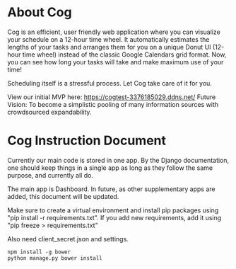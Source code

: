 # About Cog

Cog is an efficient, user friendly web application where you can visualize your schedule on a 12-hour time wheel. It automatically estimates the lengths of your tasks and arranges them for you on a unique Donut UI (12-hour time wheel) instead of the classic Google Calendars grid format. Now, you can see how long your tasks will take and make maximum use of your time!

Scheduling itself is a stressful process. Let Cog take care of it for you.

View our initial MVP here: https://cogtest-3376185029.ddns.net/
Future Vision: To become a simplistic pooling of many information sources with crowdsourced expandability.

# Cog Instruction Document

Currently our main code is stored in one app. By the Django documentation, one should keep things in a single app as long as they follow the same purpose, and currently all do.

The main app is Dashboard. In future, as other supplementary apps are added, this document will be updated.

Make sure to create a virtual environment and install pip packages using "pip install -r requirements.txt". If you add new requirements, add it using "pip freeze > requirements.txt"

Also need client_secret.json and settings.

```
npm install -g bower
python manage.py bower install
```
